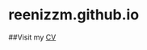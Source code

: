 # reenizzm.github.io
##Visit my [CV](https://github.com/reenizzm/reenizzm.github.io/blob/main/index.html)
